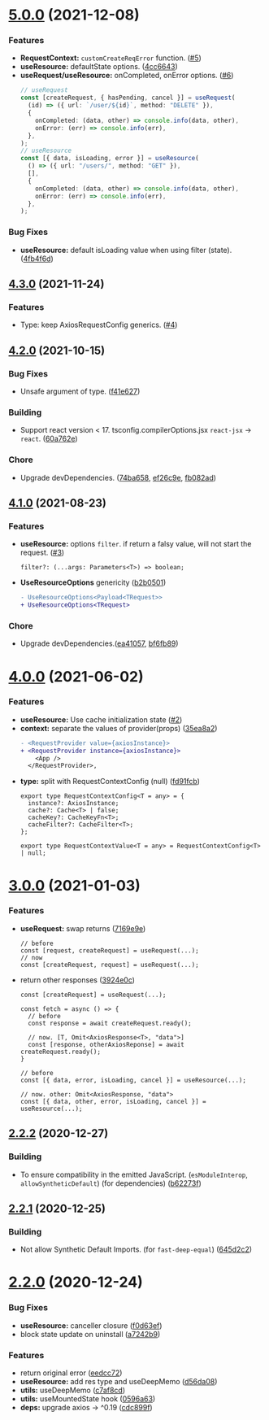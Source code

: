 # [5.0.0](https://github.com/react-cmpt/react-request-hook/compare/v4.3.0...v5.0.0) (2021-12-08)


### Features

* **RequestContext:** `customCreateReqError` function. ([#5](https://github.com/react-cmpt/react-request-hook/pull/5))
* **useResource:** defaultState options. ([4cc6643](https://github.com/react-cmpt/react-request-hook/commit/4cc6643aa6c4247a4c5493c13f75c54b651cc3df))
* **useRequest/useResource:** onCompleted, onError options. ([#6](https://github.com/react-cmpt/react-request-hook/pull/6))
  ```ts
  // useRequest
  const [createRequest, { hasPending, cancel }] = useRequest(
    (id) => ({ url: `/user/${id}`, method: "DELETE" }),
    {
      onCompleted: (data, other) => console.info(data, other),
      onError: (err) => console.info(err),
    },
  );
  // useResource
  const [{ data, isLoading, error }] = useResource(
    () => ({ url: "/users/", method: "GET" }),
    [],
    {
      onCompleted: (data, other) => console.info(data, other),
      onError: (err) => console.info(err),
    },
  );
  ```


### Bug Fixes

* **useResource:** default isLoading value when using filter (state). ([4fb4f6d](https://github.com/react-cmpt/react-request-hook/commit/4fb4f6dc3a50a4eeda443f0aa13f9b2358c843f1))



## [4.3.0](https://github.com/react-cmpt/react-request-hook/compare/v4.2.0...v4.3.0) (2021-11-24)


### Features

* Type: keep AxiosRequestConfig generics. ([#4](https://github.com/react-cmpt/react-request-hook/pull/4))



## [4.2.0](https://github.com/react-cmpt/react-request-hook/compare/v4.1.0...v4.2.0) (2021-10-15)


### Bug Fixes

* Unsafe argument of type. ([f41e627](https://github.com/react-cmpt/react-request-hook/commit/f41e627dd18d43e99c557e8008ef946b1b239a0c))


### Building

* Support react version < 17. tsconfig.compilerOptions.jsx `react-jsx` -> `react`. ([60a762e](https://github.com/react-cmpt/react-request-hook/commit/60a762e95b2d5cd7fab9575b2c543bd80784eaca))


### Chore

* Upgrade devDependencies. ([74ba658](https://github.com/react-cmpt/react-request-hook/commit/74ba658208953640a41df78ac29d5473faf8124e), [ef26c9e](https://github.com/react-cmpt/react-request-hook/commit/ef26c9ec0f641528a4b06ddd19e6e84c3fc9e871), [fb082ad](https://github.com/react-cmpt/react-request-hook/commit/fb082ad47790b1867c32eda5c90505d59107b8b2))



## [4.1.0](https://github.com/react-cmpt/react-request-hook/compare/v4.0.0...v4.1.0) (2021-08-23)


### Features

* **useResource:** options `filter`. if return a falsy value, will not start the request. ([#3](https://github.com/react-cmpt/react-request-hook/pull/3))
  ```tsx
  filter?: (...args: Parameters<T>) => boolean;
  ```
* **UseResourceOptions** genericity ([b2b0501](https://github.com/react-cmpt/react-request-hook/commits/b2b05016f12f14773bd87fa519f808604fdbbda6))
  ```diff
  - UseResourceOptions<Payload<TRequest>>
  + UseResourceOptions<TRequest>
  ```


### Chore

* Upgrade devDependencies.([ea41057](https://github.com/react-cmpt/react-request-hook/commit/ea41057b8e626dcdc18c7961e4a9f2f9737cc7d8), [bf6fb89](https://github.com/react-cmpt/react-request-hook/commit/bf6fb890bebd9ab36de7f110811e796e7912414d))



# [4.0.0](https://github.com/react-cmpt/react-request-hook/compare/v3.0.0...v4.0.0) (2021-06-02)


### Features

* **useResource:** Use cache initialization state ([#2](https://github.com/react-cmpt/react-request-hook/pull/2))
* **context:** separate the values of provider(props) ([35ea8a2](https://github.com/react-cmpt/react-request-hook/commit/35ea8a2b01affbbe17867ada2d541089b7c15277))
  ```diff
  - <RequestProvider value={axiosInstance}>
  + <RequestProvider instance={axiosInstance}>
      <App />
    </RequestProvider>,
  ```
* **type:** split with RequestContextConfig (null) ([fd91fcb](https://github.com/react-cmpt/react-request-hook/commit/fd91fcb7d7832778034c83ce965f12c58d2eaea0))
  ```tsx
  export type RequestContextConfig<T = any> = {
    instance?: AxiosInstance;
    cache?: Cache<T> | false;
    cacheKey?: CacheKeyFn<T>;
    cacheFilter?: CacheFilter<T>;
  };

  export type RequestContextValue<T = any> = RequestContextConfig<T> | null;
  ```



# [3.0.0](https://github.com/react-cmpt/react-request-hook/compare/v2.2.2...v3.0.0) (2021-01-03)


### Features

* **useRequest:** swap returns ([7169e9e](https://github.com/react-cmpt/react-request-hook/commit/7169e9e5fd1fbb4d89f1f8b729d7bb773545f1cc))
   ```tsx
   // before
   const [request, createRequest] = useRequest(...);
   // now
   const [createRequest, request] = useRequest(...);
   ```
* return other responses ([3924e0c](https://github.com/react-cmpt/react-request-hook/commit/3924e0cb67e66155702ff1ea6d113a2f69f462b5))
  ```tsx
  const [createRequest] = useRequest(...);
  
  const fetch = async () => {
    // before
    const response = await createRequest.ready();

    // now. [T, Omit<AxiosResponse<T>, "data">]
    const [response, otherAxiosReponse] = await createRequest.ready();
  }
  ```
  ```tsx
  // before
  const [{ data, error, isLoading, cancel }] = useResource(...);
  
  // now. other: Omit<AxiosResponse, "data">
  const [{ data, other, error, isLoading, cancel }] = useResource(...);
  ```



## [2.2.2](https://github.com/react-cmpt/react-request-hook/compare/v2.2.1...v2.2.2) (2020-12-27)


### Building

* To ensure compatibility in the emitted JavaScript. (`esModuleInterop`, `allowSyntheticDefault`) (for dependencies) ([b62273f](https://github.com/react-cmpt/react-request-hook/commit/b62273f4c84678a515cf0b07e6ac620a6245e852))
 

## [2.2.1](https://github.com/react-cmpt/react-request-hook/compare/v2.2.0...v2.2.1) (2020-12-25)


### Building

* Not allow Synthetic Default Imports. (for `fast-deep-equal`) ([645d2c2](https://github.com/react-cmpt/react-request-hook/commit/645d2c296421f823d98cf5a3ea302ad20d383dfd))


# [2.2.0](https://github.com/react-cmpt/react-request-hook/compare/v2.1.1...v2.2.0) (2020-12-24)


### Bug Fixes

* **useResource:** canceller closure ([f0d63ef](https://github.com/react-cmpt/react-request-hook/commit/f0d63ef332b1e5f7c215f0c01e9bb7f7a6d0a704))
* block state update on uninstall ([a7242b9](https://github.com/react-cmpt/react-request-hook/commit/a7242b9f309ea55653eb744b71d51e17716ae524))


### Features

* return original error ([eedcc72](https://github.com/react-cmpt/react-request-hook/commit/eedcc72971cd9bbf04f9550a2db58e2b110fb573))
* **useResource:** add res type and useDeepMemo ([d56da08](https://github.com/react-cmpt/react-request-hook/commit/d56da086622b0036142e3034758bf97a6bb13c06))
* **utils:** useDeepMemo ([c7af8cd](https://github.com/react-cmpt/react-request-hook/commit/c7af8cd23ae8e9c0d52a5b18d2146c529b885ef1))
* **utils:** useMountedState hook ([0596a63](https://github.com/react-cmpt/react-request-hook/commit/0596a63edd5316085807ea643b61ced566319ff1))
* **deps:** upgrade axios -> ^0.19 ([cdc899f](https://github.com/react-cmpt/react-request-hook/commit/cdc899f8db8cc4ef107fa471c15605dc17e78c85))



